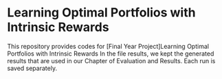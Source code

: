 # Learning Optimal Portfolios with Intrinsic Rewards
This repository provides codes for [Final Year Project]Learning Optimal Portfolios with Intrinsic Rewards
In the file results, we kept the generated results that are used in our Chapter of Evaluation and Results. Each run is saved separately.

